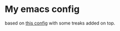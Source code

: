 # My emacs config
based on <a href="https://github.com/flyingmachine/emacs-for-clojure/">this config</a> with some treaks added on top.
